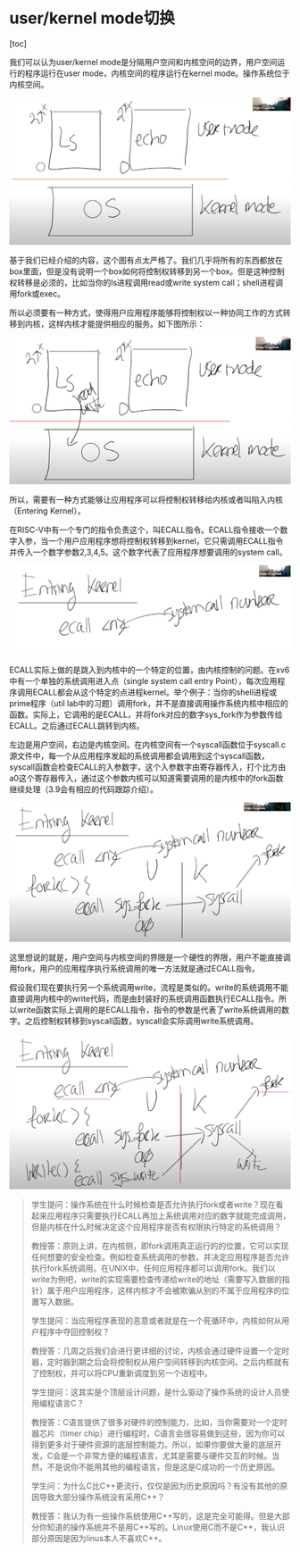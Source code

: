 # user/kernel mode切换

[toc]

我们可以认为user/kernel mode是分隔用户空间和内核空间的边界，用户空间运行的程序运行在user mode，内核空间的程序运行在kernel mode。操作系统位于内核空间。

![img](.assets/image%20(8).png)

基于我们已经介绍的内容，这个图有点太严格了。我们几乎将所有的东西都放在box里面，但是没有说明一个box如何将控制权转移到另一个box。但是这种控制权转移是必须的，比如当你的ls进程调用read或write system call；shell进程调用fork或exec。

所以必须要有一种方式，使得用户应用程序能够将控制权以一种协同工作的方式转移到内核，这样内核才能提供相应的服务。如下图所示：

![img](.assets/image%20(61).png)

所以，需要有一种方式能够让应用程序可以将控制权转移给内核或者叫陷入内核（Entering Kernel）。

在RISC-V中有一个专门的指令负责这个，叫ECALL指令。ECALL指令接收一个数字入参，当一个用户应用程序想将控制权转移到kernel，它只需调用ECALL指令并传入一个数字参数2,3,4,5。这个数字代表了应用程序想要调用的system call。

![img](.assets/image%20(78).png)

ECALL实际上做的是跳入到内核中的一个特定的位置，由内核控制的问题。在xv6中有一个单独的系统调用进入点（single system call entry Point），每次应用程序调用ECALL都会从这个特定的点进程kernel。举个例子：当你的shell进程或prime程序（util lab中的习题）调用fork，并不是直接调用操作系统内核中相应的函数。实际上，它调用的是ECALL，并将fork对应的数字sys_fork作为参数传给ECALL。之后通过ECALL跳转到内核。

左边是用户空间，右边是内核空间。在内核空间有一个syscall函数位于syscall.c源文件中，每一个从应用程序发起的系统调用都会调用到这个syscall函数，syscall函数会检查ECALL的入参数字，这个入参数字由寄存器传入，打个比方由a0这个寄存器传入，通过这个参数内核可以知道需要调用的是内核中的fork函数继续处理（3.9会有相应的代码跟踪介绍）。

![img](.assets/image%20(79).png)

这里想说的就是，用户空间与内核空间的界限是一个硬性的界限，用户不能直接调用fork，用户的应用程序执行系统调用的唯一方法就是通过ECALL指令。

假设我们现在要执行另一个系统调用write，流程是类似的。write的系统调用不能直接调用内核中的write代码，而是由封装好的系统调用函数执行ECALL指令。所以write函数实际上调用的是ECALL指令，指令的参数是代表了write系统调用的数字。之后控制权转移到syscall函数，syscall会实际调用write系统调用。

![img](.assets/image%20(77).png)

>学生提问：操作系统在什么时候检查是否允许执行fork或者write？现在看起来应用程序只需要执行ECALL再加上系统调用对应的数字就能完成调用，但是内核在什么时候决定这个应用程序是否有权限执行特定的系统调用？
>
>教授答：原则上讲，在内核侧，即fork调用真正运行的的位置，它可以实现任何想要的安全检查。例如检查系统调用的参数，并决定应用程序是否允许执行fork系统调用。在UNIX中，任何应用程序都可以调用fork。我们以write为例吧，write的实现需要检查传递给write的地址（需要写入数据的指针）属于用户应用程序，这样内核才不会被欺骗从别的不属于应用程序的位置写入数据。
>
>学生提问：当应用程序表现的恶意或者就是在一个死循环中，内核如何从用户程序中夺回控制权？
>
>教授答：几周之后我们会进行更详细的讨论，内核会通过硬件设置一个定时器，定时器到期之后会将控制权从用户空间转移到内核空间。之后内核就有了控制权，并可以将CPU重新调度到另一个进程中。
>
>学生提问：这其实是个顶层设计问题，是什么驱动了操作系统的设计人员使用编程语言C？
>
>教授答：C语言提供了很多对硬件的控制能力，比如，当你需要对一个定时器芯片（timer chip）进行编程时，C语言会很容易做到这些，因为你可以得到更多对于硬件资源的底层控制能力。所以，如果你要做大量的底层开发，C会是一个非常方便的编程语言，尤其是需要与硬件交互的时候。当然，不是说你不能用其他的编程语言，但是这是C成功的一个历史原因。
>
>学生问：为什么C比C++更流行，仅仅是因为历史原因吗？有没有其他的原因导致大部分操作系统没有采用C++？
>
>教授答：我认为有一些操作系统使用C++写的，这是完全可能得。但是大部分你知道的操作系统并不是用C++写的。Linux使用C而不是C++，我认识部分原因是因为linus本人不喜欢C++。







